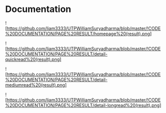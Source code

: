 # Documentation

![https://github.com/liam3333/UTPWilliamSuryadharma/blob/master/!CODE%20DOCUMENTATION/PAGE%20RESULT/homepage%20(result).png]

![https://github.com/liam3333/UTPWilliamSuryadharma/blob/master/!CODE%20DOCUMENTATION/PAGE%20RESULT/detail-quickread%20(result).png]

![https://github.com/liam3333/UTPWilliamSuryadharma/blob/master/!CODE%20DOCUMENTATION/PAGE%20RESULT/detail-mediumread%20(result).png]

![https://github.com/liam3333/UTPWilliamSuryadharma/blob/master/!CODE%20DOCUMENTATION/PAGE%20RESULT/detail-longread%20(result).png]
